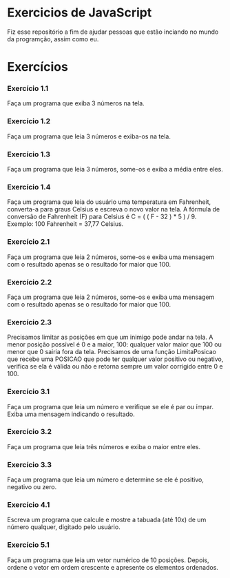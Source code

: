# Exercicios de JavaScript

Fiz esse repositório a fim de ajudar pessoas que estão inciando no mundo da programção, assim como eu.

# Exercícios

### Exercício 1.1
Faça um programa que exiba 3 números na tela.

### Exercício 1.2
Faça um programa que leia 3 números e exiba-os na tela.

### Exercício 1.3
 Faça um programa que leia 3 números, some-os e exiba a média entre eles.

### Exercício 1.4
Faça um programa que leia do usuário uma temperatura em Fahrenheit, converta-a para graus Celsius e escreva o novo valor na tela. A fórmula de conversão de Fahrenheit (F) para Celsius é C = ( ( F - 32 ) * 5 ) / 9. Exemplo: 100 Fahrenheit = 37,77 Celsius.

### Exercício 2.1
 Faça um programa que leia 2 números, some-os e exiba uma mensagem com o resultado apenas se o resultado for maior que 100.

### Exercício 2.2
Faça um programa que leia 2 números, some-os e exiba uma mensagem com o resultado apenas se o resultado for maior que 100.

### Exercício 2.3
 Precisamos limitar as posições em que um inimigo pode andar na tela. A menor posição possível é 0 e a maior, 100: qualquer valor maior que 100 ou menor que 0 sairia fora da tela. Precisamos de uma função LimitaPosicao que recebe uma POSICAO que pode ter qualquer valor positivo ou negativo, verifica se ela é válida ou não e retorna sempre um valor corrigido entre 0 e 100.

### Exercício 3.1
 Faça um programa que leia um número e verifique se ele é par ou ímpar. Exiba uma mensagem indicando o resultado.

### Exercício 3.2
 Faça um programa que leia três números e exiba o maior entre eles.

### Exercício 3.3
 Faça um programa que leia um número e determine se ele é positivo, negativo ou zero.

### Exercício 4.1
 Escreva um programa que calcule e mostre a tabuada (até 10x) de um número qualquer, digitado pelo usuário.

### Exercício 5.1
 Faça um programa que leia um vetor numérico de 10 posições. Depois, ordene o vetor em ordem crescente e apresente os elementos ordenados.


